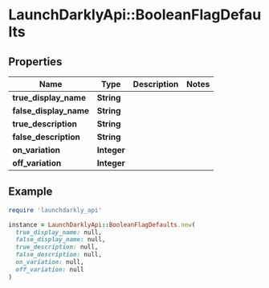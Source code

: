 # LaunchDarklyApi::BooleanFlagDefaults

## Properties

| Name | Type | Description | Notes |
| ---- | ---- | ----------- | ----- |
| **true_display_name** | **String** |  |  |
| **false_display_name** | **String** |  |  |
| **true_description** | **String** |  |  |
| **false_description** | **String** |  |  |
| **on_variation** | **Integer** |  |  |
| **off_variation** | **Integer** |  |  |

## Example

```ruby
require 'launchdarkly_api'

instance = LaunchDarklyApi::BooleanFlagDefaults.new(
  true_display_name: null,
  false_display_name: null,
  true_description: null,
  false_description: null,
  on_variation: null,
  off_variation: null
)
```

